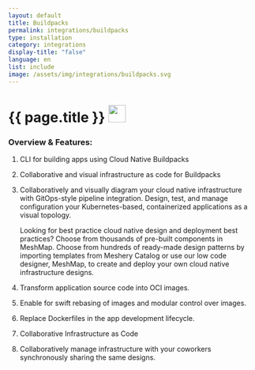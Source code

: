 ```yaml
---
layout: default
title: Buildpacks
permalink: integrations/buildpacks
type: installation
category: integrations
display-title: "false"
language: en
list: include
image: /assets/img/integrations/buildpacks.svg
---
```


<h1>{{ page.title }} <img src="{{ page.image }}" style="width: 35px; height: 35px;" /></h1>


<!-- This needs replaced with the Category property, not the sub-category.
 #### Category: buildpacks -->

### Overview & Features:
1. CLI for building apps using Cloud Native Buildpacks

2. Collaborative and visual infrastructure as code for Buildpacks

4. 
    Collaboratively and visually diagram your cloud native infrastructure with GitOps-style pipeline integration. Design, test, and manage configuration your Kubernetes-based, containerized applications as a visual topology.



    Looking for best practice cloud native design and deployment best practices? Choose from thousands of pre-built components in MeshMap. Choose from hundreds of ready-made design patterns by importing templates from Meshery Catalog or use our low code designer, MeshMap, to create and deploy your own cloud native infrastructure designs.



5. Transform application source code into OCI images.

6. Enable for swift rebasing of images and modular control over images.

7. Replace Dockerfiles in the app development lifecycle.

8. Collaborative Infrastructure as Code

9. Collaboratively manage infrastructure with your coworkers synchronously sharing the same designs.

